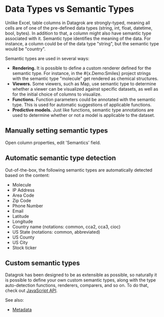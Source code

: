 <!-- TITLE: Semantic Types -->
<!-- SUBTITLE: -->

# Data Types vs Semantic Types

Unlike Excel, table columns in Datagrok are strongly-typed, meaning all cells are of 
one of the pre-defined data types (string, int, float, datetime, bool, bytes). In addition to that, 
a column might also have semantic type associated with it. Semantic type identifies
the meaning of the data. For instance, a column could be of the data type "string", but
the semantic type would be "country".

Semantic types are used in several ways:
* **Rendering.** It is possible to define a custom renderer defined for the semantic type.
  For instance, in the #{x.Demo:Smiles} project strings with the semantic type "molecule" get rendered as 
  chemical structures.
* **Viewers.** Some viewers, such as Map, use semantic type to determine whether a viewer
  can be visualized against specific datasets, as well as for the initial choice of columns
  to visualize.
* **Functions.** Function parameters could be annotated with the semantic type. This is 
  used for automatic suggestions of applicable functions.
* **Predictive models.** Just like functions, semantic type annotations are used to determine
  whether or not a model is applicable to the dataset.  
               
## Manually setting semantic types

Open column properties, edit 'Semantics' field.

## Automatic semantic type detection

Out-of-the-box, the following semantic types are automatically detected based on the content:

* Molecule
* IP Address
* Area Code
* Zip Code
* Phone Number
* Email
* Latitude
* Longitude
* Country name (notations: common, cca2, cca3, cioc)
* US State (notations: common, abbreviated)
* US County
* US City
* Stock ticker

## Custom semantic types

Datagrok has been designed to be as extensible as possible, so naturally it is possible
to define your own custom semantic types, along with the type auto-detection functions,
renderers, comparers, and so on. To do that, check out [JavaScript API](../dev/dev.md). 

See also:
* [Metadata](metadata.md)